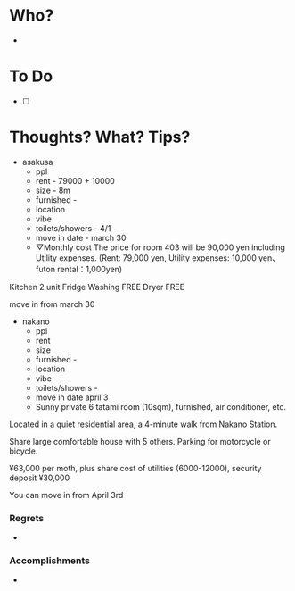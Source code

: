 # Who?
- 

# To Do
- [ ] 

# Thoughts? What? Tips?
- asakusa
	- ppl
	- rent - 79000 + 10000 
	- size - 8m
	- furnished - 
	- location
	- vibe
	- toilets/showers - 4/1 
	- move in date - march 30
	- ▽Monthly cost
The price for room 403 will be 90,000 yen including Utility expenses. 
(Rent: 79,000 yen, Utility expenses: 10,000 yen、futon rental：1,000yen)


Kitchen 2 unit
Fridge
Washing FREE
Dryer FREE

move in from march 30
- nakano
	- ppl
	- rent
	- size
	- furnished - 
	- location
	- vibe
	- toilets/showers - 
	- move in date april 3
	- Sunny private 6 tatami room (10sqm), furnished, air conditioner, etc.

Located in a quiet residential area, a 4-minute walk from Nakano Station.

Share large comfortable house with 5 others. Parking for motorcycle or bicycle.

¥63,000 per moth, plus share cost of utilities (6000-12000), security deposit ¥30,000

You can move in from April 3rd

### Regrets
- 

### Accomplishments
- 
